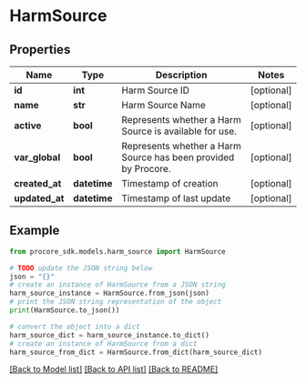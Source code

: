 # HarmSource


## Properties

Name | Type | Description | Notes
------------ | ------------- | ------------- | -------------
**id** | **int** | Harm Source ID | [optional] 
**name** | **str** | Harm Source Name | [optional] 
**active** | **bool** | Represents whether a Harm Source is available for use. | [optional] 
**var_global** | **bool** | Represents whether a Harm Source has been provided by Procore. | [optional] 
**created_at** | **datetime** | Timestamp of creation | [optional] 
**updated_at** | **datetime** | Timestamp of last update | [optional] 

## Example

```python
from procore_sdk.models.harm_source import HarmSource

# TODO update the JSON string below
json = "{}"
# create an instance of HarmSource from a JSON string
harm_source_instance = HarmSource.from_json(json)
# print the JSON string representation of the object
print(HarmSource.to_json())

# convert the object into a dict
harm_source_dict = harm_source_instance.to_dict()
# create an instance of HarmSource from a dict
harm_source_from_dict = HarmSource.from_dict(harm_source_dict)
```
[[Back to Model list]](../README.md#documentation-for-models) [[Back to API list]](../README.md#documentation-for-api-endpoints) [[Back to README]](../README.md)


